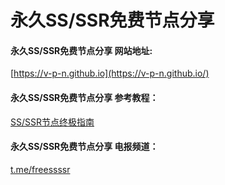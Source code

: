 # 永久SS/SSR免费节点分享 

#### 永久SS/SSR免费节点分享 网站地址: 

[https://v-p-n.github.io](https://v-p-n.github.io/)

#### 永久SS/SSR免费节点分享 参考教程：

[SS/SSR节点终极指南](https://s-s-r.github.io/wiki/)

#### 永久SS/SSR免费节点分享 电报频道：

[t.me/freessssr](https://t.me/joinchat/AAAAAFiGDMSvicw0X8Yc_g)

